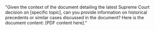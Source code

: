 "Given the context of the document detailing the latest Supreme Court decision on [specific topic], can you provide information on historical precedents or similar cases discussed in the document? Here is the document content: [PDF content here]."

